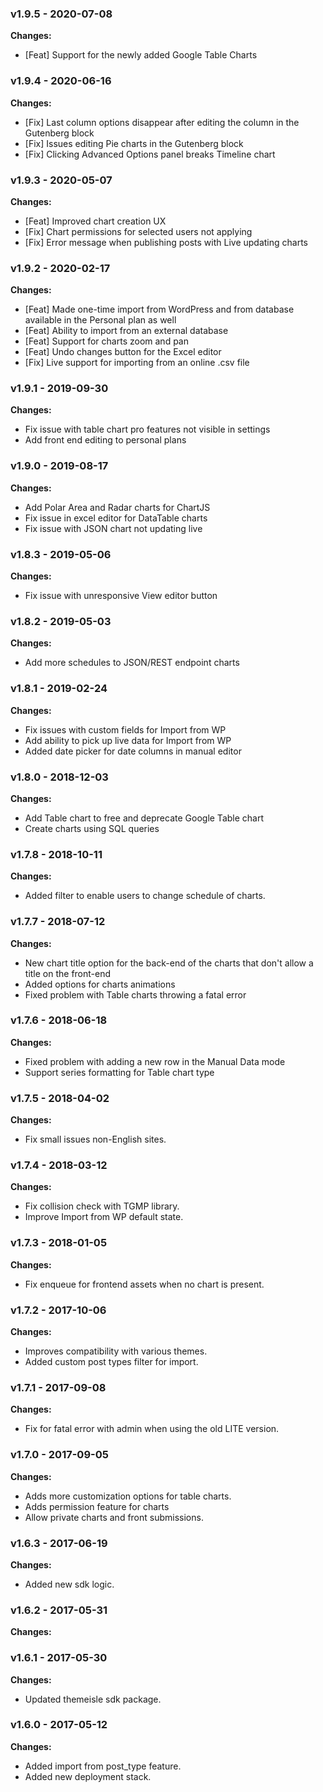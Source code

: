 
 ### v1.9.5 - 2020-07-08 
 **Changes:** 
 * [Feat] Support for the newly added Google Table Charts
 
 ### v1.9.4 - 2020-06-16 
 **Changes:** 
 * [Fix] Last column options disappear after editing the column in the Gutenberg block
* [Fix] Issues editing Pie charts in the Gutenberg block
* [Fix] Clicking Advanced Options panel breaks Timeline chart
 
 ### v1.9.3 - 2020-05-07 
 **Changes:** 
 * [Feat] Improved chart creation UX
* [Fix] Chart permissions for selected users not applying
* [Fix] Error message when publishing posts with Live updating charts
 
 ### v1.9.2 - 2020-02-17 
 **Changes:** 
 * [Feat] Made one-time import from WordPress and from database available in the Personal plan as well
* [Feat] Ability to import from an external database
* [Feat] Support for charts zoom and pan
* [Feat] Undo changes button for the Excel editor
* [Fix] Live support for importing from an online .csv file
 
 ### v1.9.1 - 2019-09-30 
 **Changes:** 
 * Fix issue with table chart pro features not visible in settings
* Add front end editing to personal plans
 
 ### v1.9.0 - 2019-08-17 
 **Changes:** 
 * Add Polar Area and Radar charts for ChartJS
* Fix issue in excel editor for DataTable charts
* Fix issue with JSON chart not updating live
 
 ### v1.8.3 - 2019-05-06 
 **Changes:** 
 * Fix issue with unresponsive View editor button
 
 ### v1.8.2 - 2019-05-03 
 **Changes:** 
 * Add more schedules to JSON/REST endpoint charts
 
 ### v1.8.1 - 2019-02-24 
 **Changes:** 
 * Fix issues with custom fields for Import from WP 
* Add ability to pick up live data for Import from WP
* Added date picker for date columns in manual editor
 
 ### v1.8.0 - 2018-12-03 
 **Changes:** 
 * Add Table chart to free and deprecate Google Table chart
* Create charts using SQL queries
 
 ### v1.7.8 - 2018-10-11 
 **Changes:** 
 * Added filter to enable users to change schedule of charts.
 
 ### v1.7.7 - 2018-07-12 
 **Changes:** 
 * New chart title option for the back-end of the charts that don't allow a title on the front-end
* Added options for charts animations
* Fixed problem with Table charts throwing a fatal error
 
 ### v1.7.6 - 2018-06-18 
 **Changes:** 
 * Fixed problem with adding a new row in the Manual Data mode
* Support series formatting for Table chart type
 
 ### v1.7.5 - 2018-04-02 
 **Changes:** 
 * Fix small issues non-English sites.
 
 ### v1.7.4 - 2018-03-12 
 **Changes:** 
 * Fix collision check with TGMP library.
* Improve Import from WP default state.
 
 ### v1.7.3 - 2018-01-05 
 **Changes:** 
 * Fix enqueue for frontend assets when no chart is present.
 
 ### v1.7.2 - 2017-10-06 
 **Changes:** 
 * Improves compatibility with various themes.
* Added custom post types filter for import.
 
 ### v1.7.1 - 2017-09-08 
 **Changes:** 
 * Fix for fatal error with admin when using the old LITE version.
 
 ### v1.7.0 - 2017-09-05 
 **Changes:** 
 * Adds more customization options for table charts.
* Adds permission feature for charts
* Allow private charts and front submissions.
 
 ### v1.6.3 - 2017-06-19 
 **Changes:** 
 * Added new sdk logic.
 
 ### v1.6.2 - 2017-05-31 
 **Changes:** 
  
 ### v1.6.1 - 2017-05-30 
 **Changes:** 
 - Updated themeisle sdk package.
 
 ### v1.6.0 - 2017-05-12 
 **Changes:** 
 - Added import from post_type feature.
- Added new deployment stack.
 
